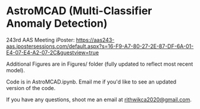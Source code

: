 # AstroMCAD (Multi-Classifier Anomaly Detection)

243rd AAS Meeting iPoster: https://aas243-aas.ipostersessions.com/default.aspx?s=16-F9-A7-80-27-2E-87-DF-6A-01-E4-07-E4-A2-07-2C&guestview=true

Additional Figures are in Figures/ folder (fully updated to reflect most recent model).

Code is in AstroMCAD.ipynb. Email me if you'd like to see an updated version of the code.

If you have any questions, shoot me an email at rithwikca2020@gmail.com.

